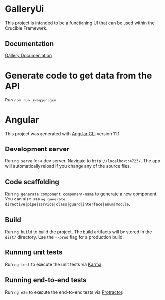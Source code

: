 # GalleryUi
This project is intended to be a functioning UI that can be used within the Crucible Framework.

## Documentation

[Gallery Documentation](https://cmu-sei.github.io/crucible/gallery/)

# Generate code to get data from the API
Run `npm run swagger:gen`
# Angular
This project was generated with [Angular CLI](https://github.com/angular/angular-cli) version 11.1.

## Development server

Run `ng serve` for a dev server. Navigate to `http://localhost:4723/`. The app will automatically reload if you change any of the source files.

## Code scaffolding

Run `ng generate component component-name` to generate a new component. You can also use `ng generate directive|pipe|service|class|guard|interface|enum|module`.

## Build

Run `ng build` to build the project. The build artifacts will be stored in the `dist/` directory. Use the `--prod` flag for a production build.

## Running unit tests

Run `ng test` to execute the unit tests via [Karma](https://karma-runner.github.io).

## Running end-to-end tests

Run `ng e2e` to execute the end-to-end tests via [Protractor](http://www.protractortest.org/).



